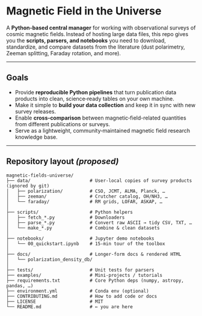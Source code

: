 # Magnetic Field in the Universe

A **Python‑based central manager** for working with observational surveys of cosmic magnetic fields. Instead of hosting large data files, this repo gives you the **scripts, parsers, and notebooks** you need to download, standardize, and compare datasets from the literature (dust polarimetry, Zeeman splitting, Faraday rotation, and more).

---

## Goals

* Provide **reproducible Python pipelines** that turn publication data products into clean, science‑ready tables on your own machine.
* Make it simple to **build your data collection** and keep it in sync with new survey releases.
* Enable **cross‑comparison** between magnetic‑field-related quantities from different publications or surveys.
* Serve as a lightweight, community‑maintained magnetic field research knowledge base.

---
## Repository layout ***(proposed)***

```
magnetic-fields-universe/
├── data/                      # User‑local copies of survey products (ignored by git)
│   ├── polarization/          # CSO, JCMT, ALMA, Planck, …
│   ├── zeeman/                # Crutcher catalog, OH/NH3, …
│   └── faraday/               # RM grids, LOFAR, ASKAP, …
│
├── scripts/                   # Python helpers
│   ├── fetch_*.py             # Downloaders
│   ├── parse_*.py             # Convert raw ASCII → tidy CSV, TXT, …
│   └── make_*.py              # Combine & clean datasets
│
├── notebooks/                 # Jupyter demo notebooks
│   └── 00_quickstart.ipynb    # 15‑min tour of the toolbox
│
├── docs/                      # Longer‑form docs & rendered HTML
│   └── polarization_density_db/
│
├── tests/                     # Unit tests for parsers
├── examples/                  # Mini‑projects / tutorials
├── requirements.txt           # Core Python deps (numpy, astropy, pandas, …)
├── environment.yml            # Conda env (optional)
├── CONTRIBUTING.md            # How to add code or docs
├── LICENSE                    # MIT
└── README.md                  # ← you are here
```
